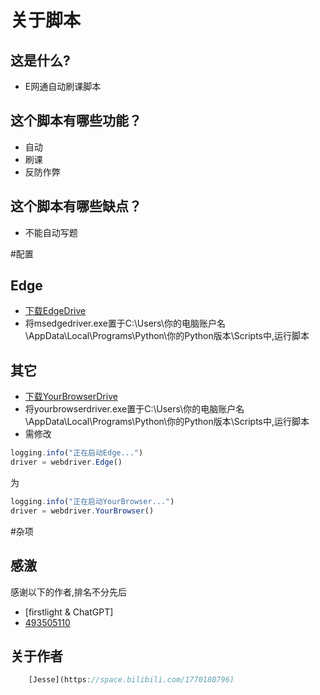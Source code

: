 # 关于脚本

## 这是什么?

* E网通自动刷课脚本

## 这个脚本有哪些功能？

* 自动
* 刷课
* 反防作弊

## 这个脚本有哪些缺点？

* 不能自动写题

#配置

## Edge

* [下载EdgeDrive](https://developer.microsoft.com/en-us/microsoft-edge/tools/webdriver)
* 将msedgedriver.exe置于C:\Users\你的电脑账户名\AppData\Local\Programs\Python\你的Python版本\Scripts中,运行脚本

## 其它
* [下载YourBrowserDrive]()
* 将yourbrowserdriver.exe置于C:\Users\你的电脑账户名\AppData\Local\Programs\Python\你的Python版本\Scripts中,运行脚本
* 需修改
```javascript
logging.info("正在启动Edge...")
driver = webdriver.Edge()
```
为
```javascript
logging.info("正在启动YourBrowser...")
driver = webdriver.YourBrowser()
```


#杂项

## 感激
感谢以下的作者,排名不分先后

* [firstlight & ChatGPT]
* [493505110](https://github.com/493505110/FuckEWT360)

## 关于作者

```javascript
	[Jesse](https://space.bilibili.com/1770180796)
```
